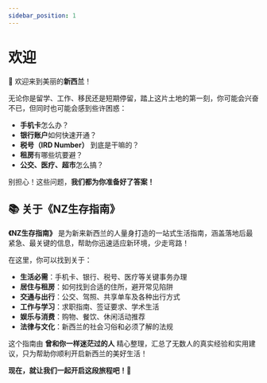 ```yaml
---
sidebar_position: 1
---
```


# 欢迎

🌟 欢迎来到美丽的**新西兰**！

无论你是留学、工作、移民还是短期停留，踏上这片土地的第一刻，你可能会兴奋不已，但同时也可能会感到些许困惑：

- **手机卡**怎么办？
- **银行账户**如何快速开通？
- **税号（IRD Number）** 到底是干嘛的？
- **租房**有哪些坑要避？
- **公交、医疗、超市**怎么搞？

别担心！这些问题，**我们都为你准备好了答案！**

## 📚 关于《NZ生存指南》

**《NZ生存指南》** 是为新来新西兰的人量身打造的一站式生活指南，涵盖落地后最紧急、最关键的信息，帮助你迅速适应新环境，少走弯路！

在这里，你可以找到关于：

- **生活必需**：手机卡、银行、税号、医疗等关键事务办理
- **居住与租房**：如何找到合适的住所，避开常见陷阱
- **交通与出行**：公交、驾照、共享单车及各种出行方式
- **工作与学习**：求职指南、签证要求、学术生活
- **娱乐与消费**：购物、餐饮、休闲活动推荐
- **法律与文化**：新西兰的社会习俗和必须了解的法规

这个指南由 **曾和你一样迷茫过的人** 精心整理，汇总了无数人的真实经验和实用建议，只为帮助你顺利开启新西兰的美好生活！

**现在，就让我们一起开启这段旅程吧！🌟**

